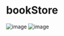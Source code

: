 # bookStore
![image](https://user-images.githubusercontent.com/32282846/141600081-07fdc755-d651-4bd3-a4d2-08bf5e8a5007.png)
![image](https://user-images.githubusercontent.com/32282846/141661826-74fc23ca-a636-42a7-a6de-ca586dfcfeb6.png)

